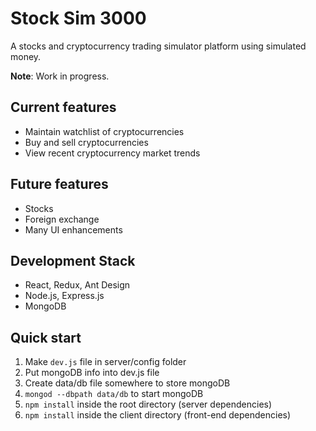 # Stock Sim 3000
A stocks and cryptocurrency trading simulator platform using simulated money.

**Note**: Work in progress.

## Current features
- Maintain watchlist of cryptocurrencies
- Buy and sell cryptocurrencies
- View recent cryptocurrency market trends

## Future features
- Stocks
- Foreign exchange
- Many UI enhancements

## Development Stack
- React, Redux, Ant Design
- Node.js, Express.js
- MongoDB

## Quick start
1. Make `dev.js` file in server/config folder 
2. Put mongoDB info into dev.js file 
5. Create data/db file somewhere to store mongoDB
6. `mongod --dbpath data/db` to start mongoDB
3. `npm install` inside the root directory (server dependencies)
4. `npm install` inside the client directory (front-end dependencies)


